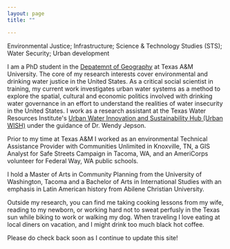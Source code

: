 ```yaml
--- 
layout: page
title: ""

---
```

Environmental Justice; Infrastructure; Science & Technology Studies (STS); Water Security; Urban development 

I am a PhD student in the [Depatemnt of Geography](https://geography.tamu.edu/) at Texas A&M University. The core of my research interests cover environmental and drinking water justice in the United States. As a critical social scientist in training, my current work investigates urban water systems as a method to explore the spatial, cultural and economic politics involved with drinking water governance in an effort to understand the realities of water insecurity in the United States. I work as a research assistant at the Texas Water Resources Institute's [Urban Water Innovation and Sustainability Hub (Urban WISH)](https://twri.tamu.edu/our-work/engaging-educating/urban-wish/) under the guidance of Dr. Wendy Jepson. 

Prior to my time at Texas A&M I worked as an environmental Technical Assistance Provider with Communities Unlimited in Knoxville, TN, a GIS Analyst for Safe Streets Campaign in Tacoma, WA, and an AmeriCorps volunteer for Federal Way, WA public schools. 

I hold a Master of Arts in Community Planning from the University of Washington, Tacoma and a Bachelor of Arts in International Studies with an emphasis in Latin American history from Abilene Christian University. 

Outside my research, you can find me taking cooking lessons from my wife, reading to my newborn, or working hard not to sweat perfusly in the Texas sun while biking to work or walking my dog. When traveling I love eating at local diners on vacation, and I might drink too much black hot coffee.

Please do check back soon as I continue to update this site!
